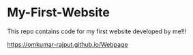 # My-First-Website
This repo contains code for my first website developed by me!!!

https://omkumar-rajput.github.io/Webpage